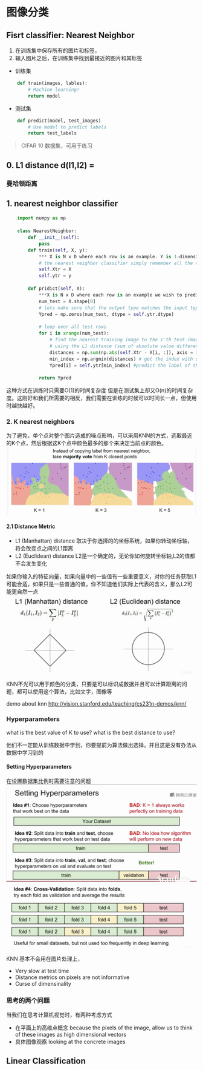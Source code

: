 # 图像分类  

## Fisrt classifier: Nearest Neighbor
1. 在训练集中保存所有的图片和标签，
2. 输入图片之后，在训练集中找到最接近的图片和其标签

- 训练集
```python
    def train(images, lables):
        # Machine learning!
        return model
```

- 测试集

```py
    def predict(model, test_images)
        # Use model to predict labels
        return test_labels
```

> CIFAR 10 数据集，可用于练习

## 0. L1 distance d(I1,I2) = 

### 曼哈顿距离

## 1. nearest neighbor classifier

```python
    import numpy as np

    class NearestNeighbor:
        def __init__(self): 
            pass
        def train(self, X, y):
            *** X is N x D where each row is an example. Y is 1-dimension of size N ***
            # the nearest neighbor classifier simply remember all the training Data
            self.Xtr = X
            self.ytr = y

        def pridict(self, X):
            ***X is N x D where each row is an example we wish to predict label for ***
            num_test = X.shape[0]
            # lets make sure that the output type matches the input type
            Ypred = np.zeros(num_test, dtype = self.ytr.dtype)

            # loop over all test rows
            for i in xrange(num_test): 
                # find the nearest training image to the i'th test image
                # using the L1 distance (sum of absolute value differences)
                distances = np.sum(np.abs(self.Xtr - X[i, :]), axis = 1)
                min_index = np.argmin(distances) # get the index with smallest distance
                Ypred[i] = self.ytr[min_index] #predict the label of the nearest example
            
            return Ypred
```
这种方式在训练时只需要O(1)的时间复杂度
但是在测试集上却又O(n)的时间复杂度。这刚好和我们所需要的相反，我们需要在训练的时候可以时间长一点，但使用时越快越好。

### 2. K nearest neighbors
为了避免，单个点对整个图片造成的噪点影响，可以采用KNN的方式，选取最近的K个点，然后根据这K个点中颜色最多的那个来决定当前点的颜色。
![](./images/knn.png)


#### 2.1 Distance Metric
- L1 (Manhattan) distance
    取决于你选择的的坐标系统，如果你转动坐标轴，将会改变点之间的L1距离
- L2 (Euclidean) distance
    L2是一个确定的，无论你如何旋转坐标轴,L2的值都不会发生变化

如果你输入的特征向量，如果向量中的一些值有一些重要意义，对你的任务获取L1可能合适，如果只是一些普通的值，你不知道他们实际上代表的含义，那么L2可能更自然一点
![](./images/distance.png)

KNN不光可以用于颜色的分类，只要是可以标识成数据并且可以计算距离的问题，都可以使用这个算法，比如文字，图像等

demo about knn
http://vision.stanford.edu/teaching/cs231n-demos/knn/

### Hyperparameters

what is the best value of K to use?
what is the best distance to use?

他们不一定能从训练数据中学到，你要提前为算法做出选择。并且这是没有办法从数据中学习到的

#### Setting Hyperparameters
在设置数据集比例时需要注意的问题
![](./images/hyperparameters.png)
![](./images/hyperparameters2.png)

KNN 基本不会用在图片处理上，
- Very slow at test time
- Distance metrics on pixels are not informative
- Curse of dimensinality
### 思考的两个问题
当我们在思考计算机视觉时，有两种考虑方式
 - 在平面上的高维点概念  because the pixels of the image,     allow us to think of these images as high dimensional vectors
 - 具体图像观察 looking at the concrete images


 ## Linear Classification
 